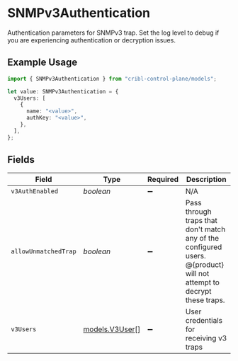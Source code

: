 # SNMPv3Authentication

Authentication parameters for SNMPv3 trap. Set the log level to debug if you are experiencing authentication or decryption issues.

## Example Usage

```typescript
import { SNMPv3Authentication } from "cribl-control-plane/models";

let value: SNMPv3Authentication = {
  v3Users: [
    {
      name: "<value>",
      authKey: "<value>",
    },
  ],
};
```

## Fields

| Field                                                                                                                | Type                                                                                                                 | Required                                                                                                             | Description                                                                                                          |
| -------------------------------------------------------------------------------------------------------------------- | -------------------------------------------------------------------------------------------------------------------- | -------------------------------------------------------------------------------------------------------------------- | -------------------------------------------------------------------------------------------------------------------- |
| `v3AuthEnabled`                                                                                                      | *boolean*                                                                                                            | :heavy_minus_sign:                                                                                                   | N/A                                                                                                                  |
| `allowUnmatchedTrap`                                                                                                 | *boolean*                                                                                                            | :heavy_minus_sign:                                                                                                   | Pass through traps that don't match any of the configured users. @{product} will not attempt to decrypt these traps. |
| `v3Users`                                                                                                            | [models.V3User](../models/v3user.md)[]                                                                               | :heavy_minus_sign:                                                                                                   | User credentials for receiving v3 traps                                                                              |